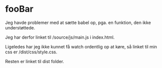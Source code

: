 # fooBar




Jeg havde problemer med at sætte babel op, pga. en funktion, den ikke understøttede. 

Jeg har derfor linket til /source/js/main.js i index.html. 

Ligeledes har jeg ikke kunnet få watch ordentlig op at køre, så linket til min css er /dist/css/style.css. 

Resten er linket til dist folder.
